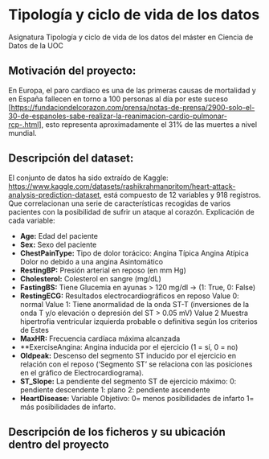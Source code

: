 # Tipología y ciclo de vida de los datos
Asignatura Tipología y ciclo de vida de los datos del máster en Ciencia de Datos de la UOC

## Motivación del proyecto:

En Europa, el paro cardiaco es una de las primeras causas de mortalidad y en España fallecen en torno a 100 personas al día por este suceso [https://fundaciondelcorazon.com/prensa/notas-de-prensa/2900-solo-el-30-de-espanoles-sabe-realizar-la-reanimacion-cardio-pulmonar-rcp-.html], esto representa aproximadamente el 31% de las muertes a nivel mundial.

## Descripción del dataset:

El conjunto de datos ha sido extraído de Kaggle: https://www.kaggle.com/datasets/rashikrahmanpritom/heart-attack-analysis-prediction-dataset, está compuesto de 12 variables y 918 registros. Que correlacionan una serie de características recogidas de varios pacientes con la posibilidad de sufrir un ataque al corazón.
Explicación de cada variable:

- **Age:** Edad del paciente
- **Sex:** Sexo del paciente
- **ChestPainType:** Tipo de dolor torácico: Angina Típica Angina Atípica Dolor no debido a una angina Asintomático
- **RestingBP:** Presión arterial en reposo (en mm Hg)
- **Cholesterol:** Colesterol en sangre (mg/dL)
- **FastingBS:** Tiene Glucemia en ayunas > 120 mg/dl -> (1: True, 0: False)
- **RestingECG:** Resultados electrocardiográficos en reposo Value 0: normal Value 1: Tiene anormalidad de la onda ST-T (inversiones de la onda T y/o elevación o depresión del ST > 0.05 mV) Value 2 Muestra hipertrofia ventricular izquierda probable o definitiva según los criterios de Estes
- **MaxHR:** Frecuencia cardíaca máxima alcanzada
- **ExerciseAngina: Angina inducida por el ejercicio (1 = sí, 0 = no)
- **Oldpeak:** Descenso del segmento ST inducido por el ejercicio en relación con el reposo (‘Segmento ST’ se relaciona con las posiciones en el gráfico de Electrocardiograma).
- **ST_Slope:** La pendiente del segmento ST de ejercicio máximo: 0: pendiente descendente 1: plano 2: pendiente ascendente
- **HeartDisease:** Variable Objetivo: 0= menos posibilidades de infarto 1= más posibilidades de infarto.

## Descripción de los ficheros y su ubicación dentro del proyecto

